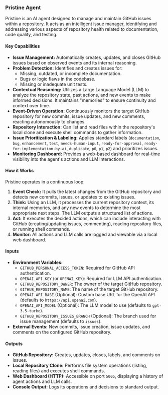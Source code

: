 ### Pristine Agent

Pristine is an AI agent designed to manage and maintain GitHub issues within a repository. It acts as an intelligent issue manager, identifying and addressing various aspects of repository health related to documentation, code quality, and testing.

#### Key Capabilities
*   **Issue Management:** Automatically creates, updates, and closes GitHub issues based on observed events and its internal reasoning.
*   **Problem Detection:** Identifies and creates issues for:
    *   Missing, outdated, or incomplete documentation.
    *   Bugs or logic flaws in the codebase.
    *   Missing or inadequate unit tests.
*   **Contextual Reasoning:** Utilizes a Large Language Model (LLM) to analyze the repository state, past actions, and new events to make informed decisions. It maintains "memories" to ensure continuity and context over time.
*   **Event-Driven Operation:** Continuously monitors the target GitHub repository for new commits, issue updates, and new comments, reacting autonomously to changes.
*   **Repository Interaction:** Can list and read files within the repository's local clone and execute shell commands to gather information.
*   **Issue Prioritization & Labeling:** Applies standard labels (`documentation`, `bug`, `enhancement`, `test`, `needs-human-input`, `ready-for-approval`, `ready-for-implementation-by-ai`, `duplicate`, `p0`, `p1`, `p2`) and prioritizes issues.
*   **Monitoring Dashboard:** Provides a web-based dashboard for real-time visibility into the agent's actions and LLM interactions.

#### How it Works
Pristine operates in a continuous loop:
1.  **Event Check:** It pulls the latest changes from the GitHub repository and detects new commits, issues, or updates to existing issues.
2.  **Think:** Using an LLM, it processes the current repository context, its internal memories, and any new events to determine the most appropriate next steps. The LLM outputs a structured list of actions.
3.  **Act:** It executes the decided actions, which can include interacting with GitHub (creating/updating issues, commenting), reading repository files, or running shell commands.
4.  **Monitor:** All actions and LLM calls are logged and viewable via a local web dashboard.

#### Inputs
*   **Environment Variables:**
    *   `GITHUB_PERSONAL_ACCESS_TOKEN`: Required for GitHub API authentication.
    *   `OPENAI_API_KEY` (or `OPENAI_KEY`): Required for LLM API authentication.
    *   `GITHUB_REPOSITORY_OWNER`: The owner of the target GitHub repository.
    *   `GITHUB_REPOSITORY_NAME`: The name of the target GitHub repository.
    *   `OPENAI_API_BASE` (Optional): Custom base URL for the OpenAI API (defaults to `https://api.openai.com`).
    *   `OPENAI_API_MODEL` (Optional): The LLM model to use (defaults to `gpt-3.5-turbo`).
    *   `GITHUB_REPOSITORY_ISSUES_BRANCH` (Optional): The branch used for issue management (defaults to `issues`).
*   **External Events:** New commits, issue creation, issue updates, and comments on the configured GitHub repository.

#### Outputs
*   **GitHub Repository:** Creates, updates, closes, labels, and comments on issues.
*   **Local Repository Clone:** Performs file system operations (listing, reading files) and executes shell commands.
*   **Web Dashboard (HTTP):** Accessible on port `5005`, displaying a history of agent actions and LLM calls.
*   **Console Output:** Logs its operations and decisions to standard output.